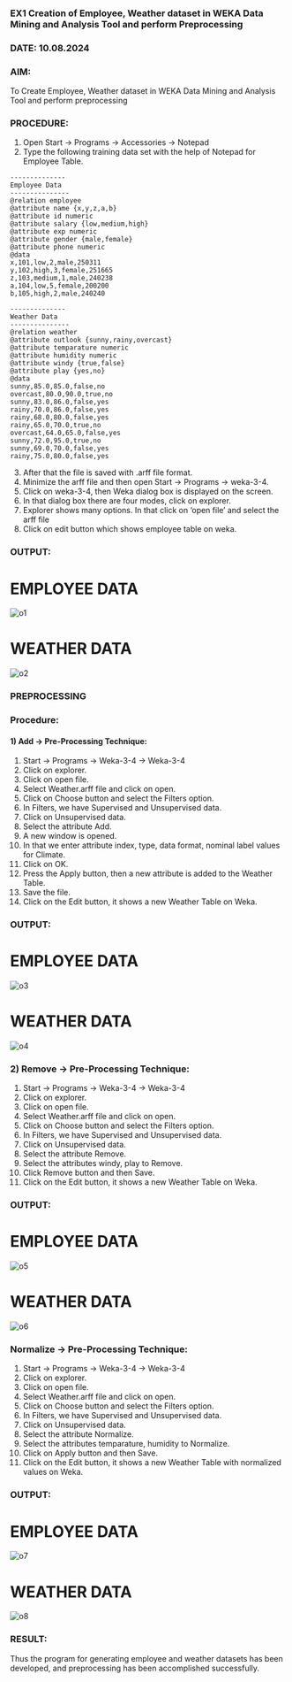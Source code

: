 ### EX1 Creation of Employee, Weather dataset in WEKA Data Mining and Analysis Tool and perform Preprocessing
### DATE: 10.08.2024

### AIM: 

  To Create Employee, Weather dataset in WEKA Data Mining and Analysis Tool and perform preprocessing
  
### PROCEDURE: 

1) Open Start -> Programs -> Accessories -> Notepad
2) Type the following training data set with the help of Notepad for Employee Table.

```
--------------
Employee Data
---------------
@relation employee
@attribute name {x,y,z,a,b}
@attribute id numeric
@attribute salary {low,medium,high}
@attribute exp numeric
@attribute gender {male,female}
@attribute phone numeric
@data
x,101,low,2,male,250311
y,102,high,3,female,251665
z,103,medium,1,male,240238
a,104,low,5,female,200200
b,105,high,2,male,240240

--------------
Weather Data
---------------
@relation weather
@attribute outlook {sunny,rainy,overcast}
@attribute temparature numeric
@attribute humidity numeric
@attribute windy {true,false}
@attribute play {yes,no}
@data
sunny,85.0,85.0,false,no
overcast,80.0,90.0,true,no
sunny,83.0,86.0,false,yes
rainy,70.0,86.0,false,yes
rainy,68.0,80.0,false,yes
rainy,65.0,70.0,true,no
overcast,64.0,65.0,false,yes
sunny,72.0,95.0,true,no
sunny,69.0,70.0,false,yes
rainy,75.0,80.0,false,yes
```
3) After that the file is saved with .arff file format.
4) Minimize the arff file and then open Start -> Programs -> weka-3-4.
5) Click on weka-3-4, then Weka dialog box is displayed on the screen.
6) In that dialog box there are four modes, click on explorer.
7) Explorer shows many options. In that click on ‘open file’ and select the arff file
8) Click on edit button which shows employee table on weka.

### OUTPUT:

# EMPLOYEE DATA

![o1](https://github.com/user-attachments/assets/bb163b7a-cf5e-443c-882b-369ffb4e604a)

# WEATHER DATA
![o2](https://github.com/user-attachments/assets/43da3222-a48a-4789-a772-a95cb7de7660)

### PREPROCESSING
### Procedure:
#### 1) Add -> Pre-Processing Technique:
1) Start -> Programs -> Weka-3-4 -> Weka-3-4
2) Click on explorer.
3) Click on open file.
4) Select Weather.arff file and click on open.
5) Click on Choose button and select the Filters option.
6) In Filters, we have Supervised and Unsupervised data.
7) Click on Unsupervised data.
8) Select the attribute Add.
9) A new window is opened.
10) In that we enter attribute index, type, data format, nominal label values for Climate.
11) Click on OK.
12) Press the Apply button, then a new attribute is added to the Weather Table.
13) Save the file.
14) Click on the Edit button, it shows a new Weather Table on Weka.

### OUTPUT:

# EMPLOYEE DATA

![o3](https://github.com/user-attachments/assets/919dd3b7-5d57-4cce-9e66-fc766fd0e680)

# WEATHER DATA
![o4](https://github.com/user-attachments/assets/46b8dd74-9c26-4003-a23b-cf26d6c69d3f)


### 2) Remove -> Pre-Processing Technique:

1) Start -> Programs -> Weka-3-4 -> Weka-3-4
2) Click on explorer.
3) Click on open file.
4) Select Weather.arff file and click on open.
5) Click on Choose button and select the Filters option.
6) In Filters, we have Supervised and Unsupervised data.
7) Click on Unsupervised data.
8) Select the attribute Remove.
9) Select the attributes windy, play to Remove.
10) Click Remove button and then Save.
11) Click on the Edit button, it shows a new Weather Table on Weka.

### OUTPUT:

# EMPLOYEE DATA
![o5](https://github.com/user-attachments/assets/5bf7dcc7-6598-4761-88f5-1dd7e9b2d1a4)


# WEATHER DATA
![o6](https://github.com/user-attachments/assets/cc9a7761-6c89-4bc1-a44d-698cfbfebe2d)


### Normalize -> Pre-Processing Technique:

1) Start -> Programs -> Weka-3-4 -> Weka-3-4
2) Click on explorer.
3) Click on open file.
4) Select Weather.arff file and click on open.
5) Click on Choose button and select the Filters option.
6) In Filters, we have Supervised and Unsupervised data.
7) Click on Unsupervised data.
8) Select the attribute Normalize.
9) Select the attributes temparature, humidity to Normalize.
10) Click on Apply button and then Save.
11) Click on the Edit button, it shows a new Weather Table with normalized values on Weka.

### OUTPUT:

# EMPLOYEE DATA
![o7](https://github.com/user-attachments/assets/5d5cc0b1-370d-414a-8274-644578a4d99b)


# WEATHER DATA
![o8](https://github.com/user-attachments/assets/6d4e280d-af33-4534-b7ff-224fadece5e8)

### RESULT: 
  Thus the program for generating employee and weather datasets has been developed, and preprocessing has been accomplished successfully.
